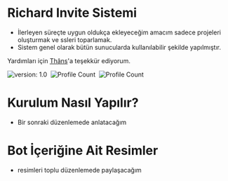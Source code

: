 # Richard Invite Sistemi

- İlerleyen süreçte uygun oldukça ekleyeceğim amacım sadece projeleri oluşturmak ve ssleri toparlamak.
- Sistem genel olarak bütün sunucularda kullanılabilir şekilde yapılmıştır.

Yardımları için [Thâns](https://github.com/ThansEX)'a teşekkür ediyorum.

![version: 1.0](https://img.shields.io/badge/Version-1.0-informational&color=yellow)&nbsp;
![Profile Count](https://komarev.com/ghpvc/?username=richardsistemler&color=blue)&nbsp;
![Profile Count](https://komarev.com/ghpvc/?username=richard-invite&label=Project%20visits&color=blueviolet)&nbsp;

# Kurulum Nasıl Yapılır?
- Bir sonraki düzenlemede anlatacağım
# Bot İçeriğine Ait Resimler
- resimleri toplu düzenlemede paylaşacağım
